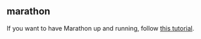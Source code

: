 ## marathon

If you want to have Marathon up and running, follow [this tutorial](https://vocon-it.com/2016/12/18/getting-started-with-mesos-and-marathon).


